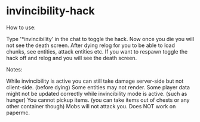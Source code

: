 # invincibility-hack

How to use:

Type '\*invincibility' in the chat to toggle the hack.
Now once you die you will not see the death screen.
After dying relog for you to be able to load chunks, see entities, attack entities etc.
If you want to respawn toggle the hack off and relog and you will see the death screen.


Notes:

While invincibility is active you can still take damage server-side but not client-side. (before dying)
Some entities may not render.
Some player data might not be updated correctly while invincibility mode is active. (such as hunger)
You cannot pickup items. (you can take items out of chests or any other container though)
Mobs will not attack you.
Does NOT work on papermc.
